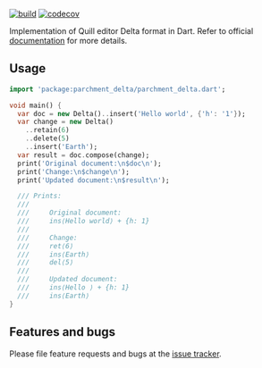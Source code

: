 [![build](https://github.com/fleather-editor/parchment-delta/actions/workflows/build.yml/badge.svg)](https://github.com/fleather-editor/parchment-delta/actions/workflows/build.yml) [![codecov](https://codecov.io/gh/fleather-editor/parchment-delta/graph/badge.svg?token=9JDVTZL4VA)](https://codecov.io/gh/fleather-editor/parchment-delta)

Implementation of Quill editor Delta format in Dart. Refer to official
[documentation][] for more details.

[documentation]: https://quilljs.com/docs/delta/

## Usage

```dart
import 'package:parchment_delta/parchment_delta.dart';

void main() {
  var doc = new Delta()..insert('Hello world', {'h': '1'});
  var change = new Delta()
    ..retain(6)
    ..delete(5)
    ..insert('Earth');
  var result = doc.compose(change);
  print('Original document:\n$doc\n');
  print('Change:\n$change\n');
  print('Updated document:\n$result\n');

  /// Prints:
  ///
  ///     Original document:
  ///     ins⟨Hello world⟩ + {h: 1}
  ///
  ///     Change:
  ///     ret⟨6⟩
  ///     ins⟨Earth⟩
  ///     del⟨5⟩
  ///
  ///     Updated document:
  ///     ins⟨Hello ⟩ + {h: 1}
  ///     ins⟨Earth⟩
}
```

## Features and bugs

Please file feature requests and bugs at the [issue tracker][tracker].

[tracker]: https://github.com/fleather-editor/parchment-delta/issues
